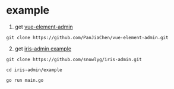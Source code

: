 # example

1. get [vue-element-admin](https://github.com/PanJiaChen/vue-element-admin.git) 

```shell
git clone https://github.com/PanJiaChen/vue-element-admin.git
```

2. get [iris-admin example](https://github.com/snowlyg/iris-admin.git)

```shell
git clone https://github.com/snowlyg/iris-admin.git

cd iris-admin/example

go run main.go
```